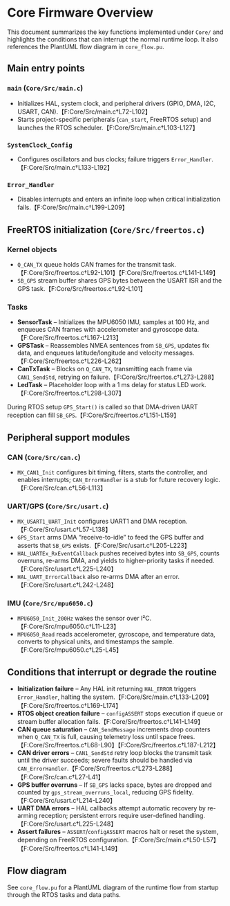 # Core Firmware Overview

This document summarizes the key functions implemented under `Core/` and highlights the conditions that can interrupt the normal runtime loop. It also references the PlantUML flow diagram in `core_flow.pu`.

## Main entry points

### `main` (`Core/Src/main.c`)
* Initializes HAL, system clock, and peripheral drivers (GPIO, DMA, I2C, USART, CAN).【F:Core/Src/main.c†L72-L102】
* Starts project-specific peripherals (`can_start`, FreeRTOS setup) and launches the RTOS scheduler.【F:Core/Src/main.c†L103-L127】

### `SystemClock_Config`
* Configures oscillators and bus clocks; failure triggers `Error_Handler`.【F:Core/Src/main.c†L133-L192】

### `Error_Handler`
* Disables interrupts and enters an infinite loop when critical initialization fails.【F:Core/Src/main.c†L199-L209】

## FreeRTOS initialization (`Core/Src/freertos.c`)

### Kernel objects
* `Q_CAN_TX` queue holds CAN frames for the transmit task.【F:Core/Src/freertos.c†L92-L101】【F:Core/Src/freertos.c†L141-L149】
* `SB_GPS` stream buffer shares GPS bytes between the USART ISR and the GPS task.【F:Core/Src/freertos.c†L92-L101】

### Tasks
* **SensorTask** – Initializes the MPU6050 IMU, samples at 100 Hz, and enqueues CAN frames with accelerometer and gyroscope data.【F:Core/Src/freertos.c†L167-L213】
* **GPSTask** – Reassembles NMEA sentences from `SB_GPS`, updates fix data, and enqueues latitude/longitude and velocity messages.【F:Core/Src/freertos.c†L226-L262】
* **CanTxTask** – Blocks on `Q_CAN_TX`, transmitting each frame via `CAN1_SendStd`, retrying on failure.【F:Core/Src/freertos.c†L273-L288】
* **LedTask** – Placeholder loop with a 1 ms delay for status LED work.【F:Core/Src/freertos.c†L298-L307】

During RTOS setup `GPS_Start()` is called so that DMA-driven UART reception can fill `SB_GPS`.【F:Core/Src/freertos.c†L151-L159】

## Peripheral support modules

### CAN (`Core/Src/can.c`)
* `MX_CAN1_Init` configures bit timing, filters, starts the controller, and enables interrupts; `CAN_ErrorHandler` is a stub for future recovery logic.【F:Core/Src/can.c†L56-L113】

### UART/GPS (`Core/Src/usart.c`)
* `MX_USART1_UART_Init` configures UART1 and DMA reception.【F:Core/Src/usart.c†L57-L138】
* `GPS_Start` arms DMA “receive-to-idle” to feed the GPS buffer and asserts that `SB_GPS` exists.【F:Core/Src/usart.c†L205-L223】
* `HAL_UARTEx_RxEventCallback` pushes received bytes into `SB_GPS`, counts overruns, re-arms DMA, and yields to higher-priority tasks if needed.【F:Core/Src/usart.c†L225-L240】
* `HAL_UART_ErrorCallback` also re-arms DMA after an error.【F:Core/Src/usart.c†L242-L248】

### IMU (`Core/Src/mpu6050.c`)
* `MPU6050_Init_200Hz` wakes the sensor over I²C.【F:Core/Src/mpu6050.c†L11-L23】
* `MPU6050_Read` reads accelerometer, gyroscope, and temperature data, converts to physical units, and timestamps the sample.【F:Core/Src/mpu6050.c†L25-L45】

## Conditions that interrupt or degrade the routine

* **Initialization failure** – Any HAL init returning `HAL_ERROR` triggers `Error_Handler`, halting the system.【F:Core/Src/main.c†L133-L209】【F:Core/Src/freertos.c†L169-L174】
* **RTOS object creation failure** – `configASSERT` stops execution if queue or stream buffer allocation fails.【F:Core/Src/freertos.c†L141-L149】
* **CAN queue saturation** – `CAN_SendMessage` increments drop counters when `Q_CAN_TX` is full, causing telemetry loss until space frees.【F:Core/Src/freertos.c†L68-L90】【F:Core/Src/freertos.c†L187-L212】
* **CAN driver errors** – `CAN1_SendStd` retry loop blocks the transmit task until the driver succeeds; severe faults should be handled via `CAN_ErrorHandler`.【F:Core/Src/freertos.c†L273-L288】【F:Core/Src/can.c†L27-L41】
* **GPS buffer overruns** – If `SB_GPS` lacks space, bytes are dropped and counted by `gps_stream_overruns_local`, reducing GPS fidelity.【F:Core/Src/usart.c†L214-L240】
* **UART DMA errors** – HAL callbacks attempt automatic recovery by re-arming reception; persistent errors require user-defined handling.【F:Core/Src/usart.c†L225-L248】
* **Assert failures** – `ASSERT`/`configASSERT` macros halt or reset the system, depending on FreeRTOS configuration.【F:Core/Src/main.c†L50-L57】【F:Core/Src/freertos.c†L141-L149】

## Flow diagram

See `core_flow.pu` for a PlantUML diagram of the runtime flow from startup through the RTOS tasks and data paths.

